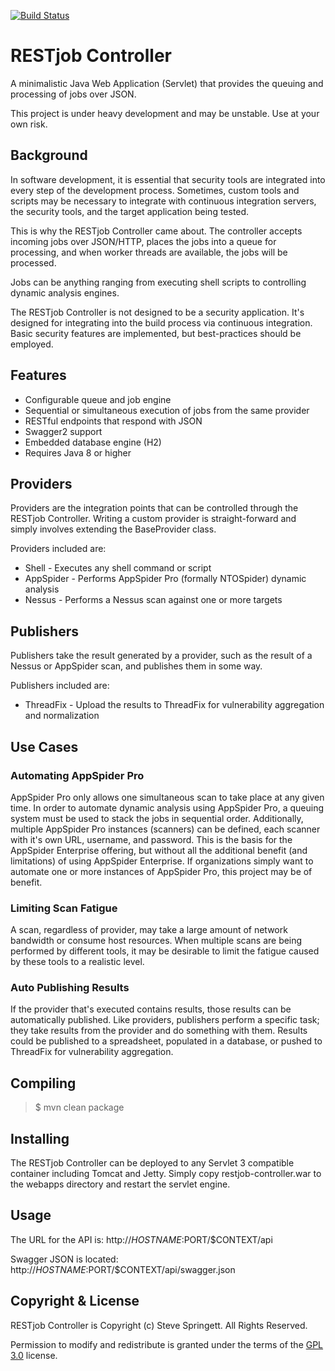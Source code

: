 [![Build Status](https://travis-ci.org/stevespringett/restjob-controller.svg?branch=master)](https://travis-ci.org/stevespringett/restjob-controller)

RESTjob Controller
=====================================

A minimalistic Java Web Application (Servlet) that provides the queuing and processing of jobs over JSON.

This project is under heavy development and may be unstable. Use at your own risk.

Background
-------------------

In software development, it is essential that security tools are integrated into every step of the
development process. Sometimes, custom tools and scripts may be necessary to integrate with continuous
integration servers, the security tools, and the target application being tested.

This is why the RESTjob Controller came about. The controller accepts incoming jobs over JSON/HTTP,
places the jobs into a queue for processing, and when worker threads are available, the jobs will
be processed.

Jobs can be anything ranging from executing shell scripts to controlling dynamic analysis engines.

The RESTjob Controller is not designed to be a security application. It's designed for integrating into
the build process via continuous integration. Basic security features are implemented, but best-practices
should be employed.

Features
-------------------

* Configurable queue and job engine
* Sequential or simultaneous execution of jobs from the same provider
* RESTful endpoints that respond with JSON
* Swagger2 support
* Embedded database engine (H2)
* Requires Java 8 or higher

Providers
-------------------

Providers are the integration points that can be controlled through the RESTjob Controller. Writing
a custom provider is straight-forward and simply involves extending the BaseProvider class.

Providers included are:

* Shell - Executes any shell command or script
* AppSpider - Performs AppSpider Pro (formally NTOSpider) dynamic analysis
* Nessus - Performs a Nessus scan against one or more targets

Publishers
-------------------

Publishers take the result generated by a provider, such as the result of a Nessus or AppSpider scan, and publishes
them in some way.

Publishers included are:

* ThreadFix - Upload the results to ThreadFix for vulnerability aggregation and normalization

Use Cases
-------------------

### Automating AppSpider Pro
AppSpider Pro only allows one simultaneous scan to take place at any given time. In order to automate dynamic analysis
using AppSpider Pro, a queuing system must be used to stack the jobs in sequential order. Additionally, multiple
AppSpider Pro instances (scanners) can be defined, each scanner with it's own URL, username, and password. This
is the basis for the AppSpider Enterprise offering, but without all the additional benefit (and limitations) of using
AppSpider Enterprise. If organizations simply want to automate one or more instances of AppSpider Pro, this project
may be of benefit.


### Limiting Scan Fatigue
A scan, regardless of provider, may take a large amount of network bandwidth or consume host resources. When multiple
scans are being performed by different tools, it may be desirable to limit the fatigue caused by these tools to a
realistic level.


### Auto Publishing Results
If the provider that's executed contains results, those results can be automatically published. Like providers,
publishers perform a specific task; they take results from the provider and do something with them. Results could be
published to a spreadsheet, populated in a database, or pushed to ThreadFix for vulnerability aggregation.


Compiling
-------------------

> $ mvn clean package

Installing
-------------------

The RESTjob Controller can be deployed to any Servlet 3 compatible container including Tomcat and Jetty.
Simply copy restjob-controller.war to the webapps directory and restart the servlet engine.

Usage
-------------------

The URL for the API is: http://$HOSTNAME:$PORT/$CONTEXT/api

Swagger JSON is located: http://$HOSTNAME:$PORT/$CONTEXT/api/swagger.json

Copyright & License
-------------------

RESTjob Controller is Copyright (c) Steve Springett. All Rights Reserved.

Permission to modify and redistribute is granted under the terms of the [GPL 3.0] license.

  [GPL 3.0]: http://www.gnu.org/licenses/gpl-3.0.txt
